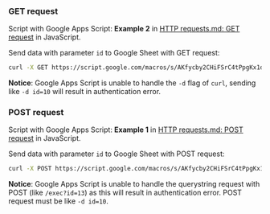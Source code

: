 ### GET request

Script with Google Apps Script: **Example 2** in [HTTP requests.md: GET request](https://github.com/TranPhucVinh/JavaScript/blob/master/JavaScript%20frameworks/Google%20Apps%20Script/HTTP%20requests.md) in JavaScript.

Send data with parameter ``id`` to Google Sheet with GET request: 

```sh
curl -X GET https://script.google.com/macros/s/AKfycby2CHiFSrC4tPpgKx1dscjO-wqM4zy0Px9X5OI3LPjqufQ4xNWdxiCC5U2oqniXrlBc/exec?id=13 
```

**Notice**: Google Apps Script is unable to handle the ``-d`` flag of ``curl``, sending like ``-d id=10`` will result in authentication error.

### POST request

Script with Google Apps Script: **Example 1** in [HTTP requests.md: POST request](https://github.com/TranPhucVinh/JavaScript/blob/master/JavaScript%20frameworks/Google%20Apps%20Script/HTTP%20requests.md) in JavaScript.

Send data with parameter ``id`` to Google Sheet with POST request: 

```sh
curl -X POST https://script.google.com/macros/s/AKfycby2CHiFSrC4tPpgKx1dscjO-wqM4zy0Px9X5OI3LPjqufQ4xNWdxiCC5U2oqniXrlBc/exec -d id=13
```

**Notice**: Google Apps Script is unable to handle the querystring request with POST (like ``/exec?id=13``) as this will result in authentication error. POST request must be like ``-d id=10``.
